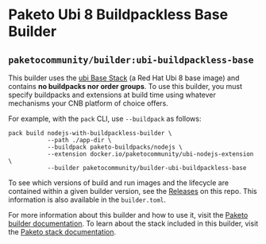# Paketo Ubi 8 Buildpackless Base Builder

## `paketocommunity/builder:ubi-buildpackless-base`

This builder uses the [ubi Base Stack](https://github.com/paketo-community/ubi-base-stack/) (a Red Hat Ubi 8 base image)
and contains **no buildpacks nor order groups**. To use this builder, you must specify buildpacks and extensions
at build time using whatever mechanisms your CNB platform of choice offers.

For example, with the `pack` CLI, use `--buildpack` as follows:
```
pack build nodejs-with-buildpackless-builder \
           --path ./app-dir \
           --buildpack paketo-buildpacks/nodejs \
           --extension docker.io/paketocommunity/ubi-nodejs-extension \
           --builder paketocommunity/builder-ubi-buildpackless-base
```

To see which versions of build and run images and the lifecycle
are contained within a given builder version, see the
[Releases](https://github.com/paketo-community/builder-ubi-buildpackless-base/releases) on this
repo. This information is also available in the `builder.toml`.

For more information about this builder and how to use it, visit the [Paketo
builder documentation](https://paketo.io/docs/builders/).  To learn about the
stack included in this builder, visit the [Paketo stack
documentation](https://paketo.io/docs/stacks/).
